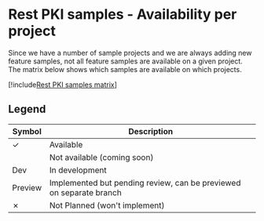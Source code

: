 ﻿# Rest PKI samples - Availability per project

Since we have a number of sample projects and we are always adding new feature samples, not all feature samples are
available on a given project. The matrix below shows which samples are available on which projects.

[!include[Rest PKI samples matrix](../../../includes/rest-pki-samples-matrix.md)]

## Legend

| Symbol  | Description                                                         |
| ------- | --------------                                                      |
| ✓      | Available                                                           |
|         | Not available (coming soon)                                         |
| Dev     | In development                                                      |
| Preview | Implemented but pending review, can be previewed on separate branch |
| ✗      | Not Planned (won't implement)                                       |
